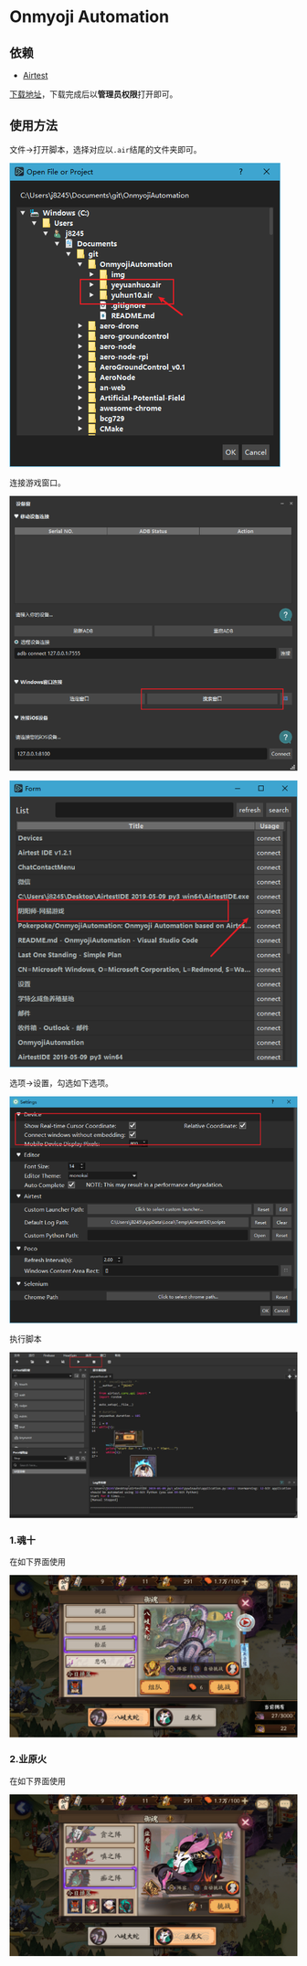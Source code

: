 # Onmyoji Automation

## 依赖

- [Airtest](https://github.com/AirtestProject/Airtest)

[下载地址](http://airtest.netease.com/)，下载完成后以**管理员权限**打开即可。

## 使用方法

文件->打开脚本，选择对应以`.air`结尾的文件夹即可。

![打开项目](img/打开项目.png)

连接游戏窗口。

![设备窗](img/设备窗.png)

![搜索窗口](img/搜索-阴阳师-网易游戏.png)

选项->设置，勾选如下选项。

![设置](img/设置.png)

执行脚本

![执行脚本](img/执行脚本.png)

### 1.魂十

在如下界面使用

![魂十](img/魂十.png)

### 2.业原火

在如下界面使用

![业原火](img/业原火.png)
